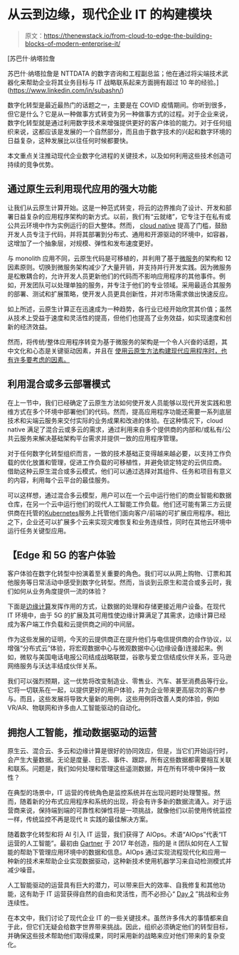 # 从云到边缘，现代企业 IT 的构建模块

> 原文：<https://thenewstack.io/from-cloud-to-edge-the-building-blocks-of-modern-enterprise-it/>

[](https://www.linkedin.com/in/subashn/)

 [苏巴什·纳塔拉詹

苏巴什·纳塔拉詹是 NTTDATA 的数字咨询和工程副总监；他在通过将尖端技术武器化来帮助企业将其业务目标与 IT 战略联系起来方面拥有超过 10 年的经验。](https://www.linkedin.com/in/subashn/) [](https://www.linkedin.com/in/subashn/)

数字化转型是最近最热门的话题之一，主要是在 COVID 疫情期间。你听到很多，但它是什么？它是从一种做事方式转变为另一种做事方式的过程。对于企业来说，数字化转型就是通过利用数字技术来增强提供更好的客户体验的能力。对于任何组织来说，这都应该是发展的一个自然部分，而且由于数字技术的兴起和数字环境的日益复杂，这种发展比以往任何时候都要快。

本文重点关注推动现代企业数字化进程的关键技术，以及如何利用这些技术创造可持续的竞争优势。

## 通过原生云利用现代应用的强大功能

让我们从云原生计算开始。这是一种范式转变，将云的边界推向了设计、开发和部署日益复杂的应用程序架构的新方式。以前，我们有“云就绪”，它专注于在私有或公共云环境中作为实例运行的巨大整体。然而， [cloud native](https://thenewstack.io/category/cloud-native/) 提高了门槛，鼓励开发人员专注于代码，并将其部署到分布式、通用和开源驱动的环境中，如容器，这增加了一个抽象层，对规模、弹性和发布速度更好。

与 monolith 应用不同，云原生代码是可移植的，并利用了基于[微服务](https://thenewstack.io/category/microservices/)的架构和 12 因素原则。切换到微服务架构减少了大量开销，并支持并行开发实践。因为微服务是松散耦合的，允许开发人员更新他们的代码而不影响应用程序的其他事件。例如，开发团队可以处理单独的服务，并专注于他们的专业领域。采用最适合其服务的部署、测试和扩展策略，使开发人员更具创新性，并对市场需求做出快速反应。

如上所述，云原生计算正在迅速成为一种趋势，各行业已经开始欣赏其价值；虽然从技术上受益于速度和灵活性的提高，但他们也提高了业务效益，如实现速度和创新的经济效益。

然而，将传统/整体应用程序转变为基于微服务的架构是一个令人兴奋的话题，其中文化和心态是关键驱动因素，并且在 [使用云原生方法构建现代应用程序时，也有许多要考虑的因素。](https://thenewstack.io/architectural-considerations-for-creating-cloud-native-applications/)

## 利用混合或多云部署模式

在上一节中，我们已经确定了云原生方法如何使开发人员能够以现代开发实践和思维方式在多个环境中部署他们的代码。然而，提高应用程序功能还需要一系列底层技术和尖端云服务来交付实际的业务成果和改进的体验。在这种情况下，cloud native 满足了混合云或多云的需求，通过利用来自多个提供商的内部和/或私有/公共云服务来解决基础架构平台需求并提供一致的应用程序管理。

对于任何数字化转型组织而言，一致的技术基础正变得越来越必要，以支持工作负载的优化放置和管理，促进工作负载的可移植性，并避免锁定特定的云供应商。 借助这种云原生混合或多云模式，他们可以通过选择对其组件、任务和项目有意义的内容，利用每个云平台的最佳服务。

可以这样想，通过混合多云模型，用户可以在一个云中运行他们的商业智能和数据仓库，在另一个云中运行他们的现代人工智能工作负载。他们还可能有第三方云提供商在托管的[Kubernetes](https://www.linkedin.com/pulse/value-kubernetes-todays-digital-businesses-subash-n/?trackingId=AcAqsrwvtj1THt+Ek8qHjQ==)服务上托管他们面向客户/前端的可扩展应用程序。相比之下，企业还可以扩展多个云来实现灾难恢复和业务连续性，同时在其他云环境中运行任务关键型应用。

## 【Edge 和 5G 的客户体验

客户体验在数字化转型中扮演着至关重要的角色。我们可以从网上购物、订票和其他服务等日常活动中感受到数字化转型。然而，当谈到云原生和混合或多云时，我们如何从业务角度提供一流的体验？

下面是[边缘计算](https://thenewstack.io/category/edge-iot/)发挥作用的方式，让数据的处理和存储更接近用户设备。在现代 IT 环境中，由于 5G 的扩展及其可用性使边缘计算满足了其需求，边缘计算已经成为客户端工作负载和云提供商之间的中间层。

作为这些发展的证明，今天的云提供商正在提升他们与电信提供商的合作协议，以增强“分布式云”体验，将宏观数据中心与微观数据中心(边缘设备)连接起来。例如，微软与美国电话电报公司结成战略联盟，谷歌与爱立信结成伙伴关系，亚马逊网络服务与沃达丰结成伙伴关系。

我们可以强烈预期，这一优势将改变制造业、零售业、汽车、甚至消费品等行业。它将一切联系在一起，以提供更好的用户体验，并为企业带来更高层次的客户参与。而且，这些发展将导致大量新的用例，这些用例将改善人类的体验，例如 VR/AR、物联网和许多由人工智能驱动的自动化。

## 拥抱人工智能，推动数据驱动的运营

原生云、混合云、多云和边缘计算是很好的协同效应，但是，当它们开始运行时，会产生大量数据。无论是度量、日志、事件、跟踪，所有这些数据都需要相互关联和联系。问题是，我们如何处理和管理这些遥测数据，并在所有环境中保持一致性？

在典型的场景中，IT 运营的传统角色是监控系统并在出现问题时处理警报。然而，随着新的分布式应用程序和系统的出现，将会有许多新的数据流涌入。对于运营商来说，保持端到端的可靠性和弹性将是一项挑战，就像他们以前使用传统监控一样，传统监控不再是现代 It 实践的最佳解决方案。

随着数字化转型和将 AI 引入 IT 运营，我们获得了 AIOps。术语“AIOps”代表“IT 运营的人工智能”。最初由 [Gartner](https://blogs.gartner.com/andrew-lerner/2017/08/09/aiops-platforms/) 于 2017 年创造，指的是 it 团队如何在人工智能的帮助下管理应用环境中的数据和信息。AIOps 通过实现流程现代化和应用一种新的技术来帮助企业实现数据驱动，这种新技术使用机器学习来自动检测模式并减少噪音。

人工智能驱动的运营具有巨大的潜力，可以带来巨大的效率、自我修复和其他功能，这有助于 IT 运营获得自然的自由和灵活性，而不必担心“ [Day 2](https://thenewstack.io/growing-pains-overcoming-kubernetes-day-2-challenges/) ”挑战和业务连续性。

在本文中，我们讨论了现代企业 IT 的一些关键技术。虽然许多伟大的事情都来自于此，但它们无疑会给数字世界带来挑战。因此，组织必须确定他们的转型目标，并确保这些技术帮助他们取得成果，同时采用新的战略来应对他们带来的复杂变化。

<svg xmlns:xlink="http://www.w3.org/1999/xlink" viewBox="0 0 68 31" version="1.1"><title>Group</title> <desc>Created with Sketch.</desc></svg>